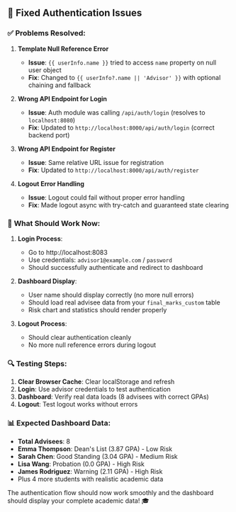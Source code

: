 ## 🔧 Fixed Authentication Issues

### ✅ **Problems Resolved:**

1. **Template Null Reference Error**
   - **Issue**: `{{ userInfo.name }}` tried to access `name` property on null user object
   - **Fix**: Changed to `{{ userInfo?.name || 'Advisor' }}` with optional chaining and fallback

2. **Wrong API Endpoint for Login**
   - **Issue**: Auth module was calling `/api/auth/login` (resolves to `localhost:8080`)
   - **Fix**: Updated to `http://localhost:8000/api/auth/login` (correct backend port)

3. **Wrong API Endpoint for Register**
   - **Issue**: Same relative URL issue for registration
   - **Fix**: Updated to `http://localhost:8000/api/auth/register`

4. **Logout Error Handling**
   - **Issue**: Logout could fail without proper error handling
   - **Fix**: Made logout async with try-catch and guaranteed state clearing

### 🎯 **What Should Work Now:**

1. **Login Process**:
   - Go to http://localhost:8083
   - Use credentials: `advisor1@example.com` / `password`
   - Should successfully authenticate and redirect to dashboard

2. **Dashboard Display**:
   - User name should display correctly (no more null errors)
   - Should load real advisee data from your `final_marks_custom` table
   - Risk chart and statistics should render properly

3. **Logout Process**:
   - Should clear authentication cleanly
   - No more null reference errors during logout

### 🔍 **Testing Steps:**

1. **Clear Browser Cache**: Clear localStorage and refresh
2. **Login**: Use advisor credentials to test authentication
3. **Dashboard**: Verify real data loads (8 advisees with correct GPAs)
4. **Logout**: Test logout works without errors

### 📊 **Expected Dashboard Data:**
- **Total Advisees**: 8
- **Emma Thompson**: Dean's List (3.87 GPA) - Low Risk
- **Sarah Chen**: Good Standing (3.04 GPA) - Medium Risk
- **Lisa Wang**: Probation (0.0 GPA) - High Risk
- **James Rodriguez**: Warning (2.11 GPA) - High Risk
- Plus 4 more students with realistic academic data

The authentication flow should now work smoothly and the dashboard should display your complete academic data! 🎓
